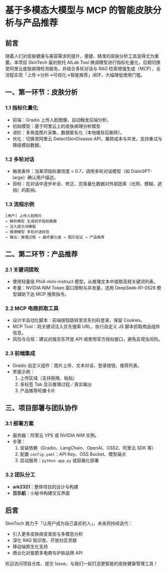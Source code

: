 # 基于多模态大模型与 MCP 的智能皮肤分析与产品推荐

## 前言  
随着人们对皮肤健康与美容需求的提升，便捷、精准的皮肤分析工具显得尤为重要。本项目 SkinTech 最初依托 AILab Tool 微调模型进行指标化量化，后期切换至阿里云皮肤病理检测服务，并结合多轮对话与 RAG 检索增强生成（MCP），全流程实现「上传→分析→可视化→智能推荐」闭环，大幅降低使用门槛。

## 一、第一环节：皮肤分析  

### 1.1 指标化量化  
- 前端：Gradio 上传人脸图像，自动触发后端分析。  
- 初始模型：基于阿里云上的皮肤病理分析模型
- 进阶：多角度图片采集、数据匿名化（本地缓存后删除）。  
- 优化：切换至阿里云 DetectSkinDisease API，兼顾成本与并发，支持重试与降级模拟数据。

### 1.2 多轮对话
- 触发条件：当某项指标置信度 < 0.7，调用多轮对话模型（如 DialoGPT-large）确认用户描述。  
- 目标：在对话中逐步补全、修正、完善量化数据对外部因素（光照、模糊、遮挡）的影响。

### 1.3 流程示例  
```
[用户] 上传人脸照片  
→ 解析模型 生成初步指标数据  
→ 注入提示词模板  
→ 推理模型 多轮对话校验  
→ 输出：推理过程 → 最终量化值 → 图示验证 → 产品推荐  
```

## 二、第二环节：产品推荐  

### 2.1 关键词提取  
- 使用轻量级 Phi4-mini-instruct 模型，从推理文本中提取高频关键词列表。  
- 考量：NVIDIA NIM Token 窗口限制与并发量，选用 DeepSeek-R1-0528 模型辅助下达 MCP 搜索指令。

### 2.2 MCP 电商抓取工具  
- 设计半自动化脚本：前端按钮跳转至京东扫码登录，保留 Cookies。  
- MCP Tool：将关键词注入京东搜索 URL，执行自定义 JS 脚本抓取商品组件信息。  
- 风险与合规：建议对接京东开放 API 或使用官方授权接口，避免反爬虫风险。

### 2.3 前端集成  
- Gradio 自定义组件：图片上传、文本对话、登录按钮、推荐列表。  
- 界面示例：  
  1. 上传区域（支持拖拽、粘贴）  
  2. 多标签 Tab 显示推理过程／真实输出  
  3. 产品推荐轮播卡片  

## 三、项目部署与团队协作  

### 3.1 部署方案  
- 服务器：阿里云 VPS 或 NVIDIA NIM 实例。  
- 步骤：  
  1. 安装依赖（Gradio、LangChain、OpenAI、OSS2、阿里云 SDK 等）  
  2. 配置 `config.yaml`：API Key、OSS Bucket、模型端点  
  3. 启动服务：`python app.py` 或容器化部署  

### 3.2 团队分工  
- **ark2321**：整体项目的设计与构建
- **百乐航**：小秘书构建交互界面  

## 后言  
SkinTech 致力于「让用户成为自己喜欢的人」，未来将持续迭代：  
- 引入更多皮肤病变类型与多模态分析  
- 深化 RAG 知识库、开放社区贡献  
- 移动端原生化支持  
- 商业化对接更多电商与护肤品牌 API  

欢迎访问项目仓库、提交 Issue，与我们一起打造更智能的皮肤健康管理工具！
